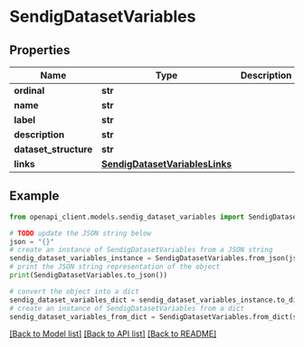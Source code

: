 # SendigDatasetVariables


## Properties

Name | Type | Description | Notes
------------ | ------------- | ------------- | -------------
**ordinal** | **str** |  | [optional] 
**name** | **str** |  | [optional] 
**label** | **str** |  | [optional] 
**description** | **str** |  | [optional] 
**dataset_structure** | **str** |  | [optional] 
**links** | [**SendigDatasetVariablesLinks**](SendigDatasetVariablesLinks.md) |  | [optional] 

## Example

```python
from openapi_client.models.sendig_dataset_variables import SendigDatasetVariables

# TODO update the JSON string below
json = "{}"
# create an instance of SendigDatasetVariables from a JSON string
sendig_dataset_variables_instance = SendigDatasetVariables.from_json(json)
# print the JSON string representation of the object
print(SendigDatasetVariables.to_json())

# convert the object into a dict
sendig_dataset_variables_dict = sendig_dataset_variables_instance.to_dict()
# create an instance of SendigDatasetVariables from a dict
sendig_dataset_variables_from_dict = SendigDatasetVariables.from_dict(sendig_dataset_variables_dict)
```
[[Back to Model list]](../README.md#documentation-for-models) [[Back to API list]](../README.md#documentation-for-api-endpoints) [[Back to README]](../README.md)


